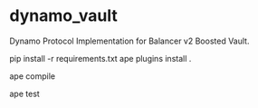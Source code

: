 # dynamo_vault
Dynamo Protocol Implementation for Balancer v2 Boosted Vault.

pip install -r requirements.txt
ape plugins install .

ape compile

ape test